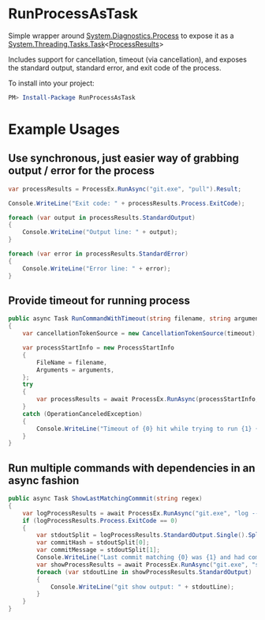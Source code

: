 RunProcessAsTask
================

Simple wrapper around [System.Diagnostics.Process](http://msdn.microsoft.com/en-us/library/system.diagnostics.process.aspx) to expose it as a [System.Threading.Tasks.Task](http://msdn.microsoft.com/en-us/library/system.threading.tasks.task.aspx)<[ProcessResults](https://github.com/jamesmanning/RunProcessAsTask/blob/master/src/RunProcessAsTask/ProcessResults.cs)>

Includes support for cancellation, timeout (via cancellation), and exposes the standard output, standard error, and exit code of the process.

To install into your project:

```powershell
PM> Install-Package RunProcessAsTask
```

# Example Usages

## Use synchronous, just easier way of grabbing output / error for the process

```csharp
var processResults = ProcessEx.RunAsync("git.exe", "pull").Result;

Console.WriteLine("Exit code: " + processResults.Process.ExitCode);

foreach (var output in processResults.StandardOutput)
{
    Console.WriteLine("Output line: " + output);
}

foreach (var error in processResults.StandardError)
{
    Console.WriteLine("Error line: " + error);
}
```

## Provide timeout for running process

```csharp
public async Task RunCommandWithTimeout(string filename, string arguments, TimeSpan timeout)
{
    var cancellationTokenSource = new CancellationTokenSource(timeout);

    var processStartInfo = new ProcessStartInfo
    {
        FileName = filename,
        Arguments = arguments,
    };
    try
    {
        var processResults = await ProcessEx.RunAsync(processStartInfo, cancellationTokenSource.Token);
    }
    catch (OperationCanceledException)
    {
        Console.WriteLine("Timeout of {0} hit while trying to run {1} {2}", timeout, filename, arguments);
    }
}
```

## Run multiple commands with dependencies in an async fashion

```csharp
public async Task ShowLastMatchingCommmit(string regex)
{
    var logProcessResults = await ProcessEx.RunAsync("git.exe", "log --pretty=oneline --all -n 1 -G" + regex);
    if (logProcessResults.Process.ExitCode == 0)
    {
        var stdoutSplit = logProcessResults.StandardOutput.Single().Split(new[] { ' ' }, 2);
        var commitHash = stdoutSplit[0];
        var commitMessage = stdoutSplit[1];
        Console.WriteLine("Last commit matching {0} was {1} and had commit message {2}", regex, commitHash, commitMessage);
        var showProcessResults = await ProcessEx.RunAsync("git.exe", "show --pretty=fuller " + commitHash);
        foreach (var stdoutLine in showProcessResults.StandardOutput)
        {
            Console.WriteLine("git show output: " + stdoutLine);
        }
    }
}
```

